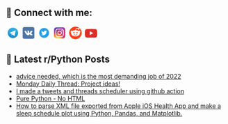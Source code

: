 ## 🔎 Connect with me:
[<img src="https://github.com/bullbesh/bullbesh/blob/main/images/Telegram.png" width="32" height="32" />](https://t.me/bullbesh)
[<img src="https://github.com/bullbesh/bullbesh/blob/main/images/VK.png" width="32" height="32" />](https://vk.com/bullbesh)
[<img src="https://github.com/bullbesh/bullbesh/blob/main/images/Twitter.png" width="32" height="32" />](https://twitter.com/bullbesh1)
[<img src="https://github.com/bullbesh/bullbesh/blob/main/images/Instagram.png" width="32" height="32" />](https://www.instagram.com/bullbesh)
[<img src="https://github.com/bullbesh/bullbesh/blob/main/images/Reddit.png" width="32" height="32" />](https://www.reddit.com/user/bullbesh)
[<img src="https://github.com/bullbesh/bullbesh/blob/main/images/YouTube.png" width="32" height="32" />](https://www.youtube.com/channel/UCtfjRs6uzgq5mfm8S06WTcg)

## 📕 Latest r/Python Posts
<!-- BLOG-POST-LIST:START -->
- [advice needed, which is the most demanding job of 2022](https://www.reddit.com/r/Python/comments/w1puqk/advice_needed_which_is_the_most_demanding_job_of/)
- [Monday Daily Thread: Project ideas!](https://www.reddit.com/r/Python/comments/w1l71a/monday_daily_thread_project_ideas/)
- [I made a tweets and threads scheduler using github action](https://www.reddit.com/r/Python/comments/w1h4b5/i_made_a_tweets_and_threads_scheduler_using/)
- [Pure Python - No HTML](https://www.reddit.com/r/Python/comments/w1gog3/pure_python_no_html/)
- [How to parse XML file exported from Apple iOS Health App and make a sleep schedule plot using Python, Pandas, and Matplotlib.](https://www.reddit.com/r/Python/comments/w1g6qs/how_to_parse_xml_file_exported_from_apple_ios/)
<!-- BLOG-POST-LIST:END -->
